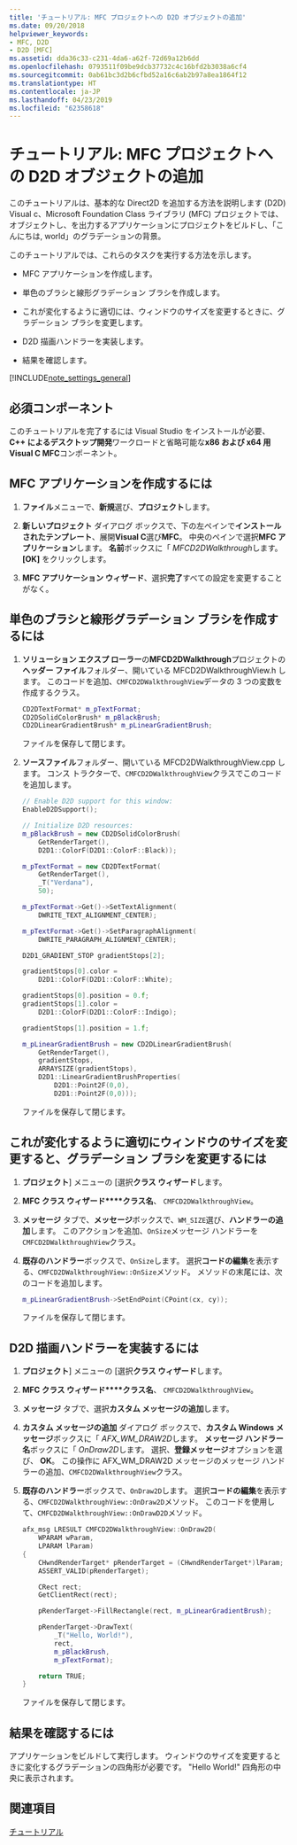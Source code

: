 ```yaml
---
title: 'チュートリアル: MFC プロジェクトへの D2D オブジェクトの追加'
ms.date: 09/20/2018
helpviewer_keywords:
- MFC, D2D
- D2D [MFC]
ms.assetid: dda36c33-c231-4da6-a62f-72d69a12b6dd
ms.openlocfilehash: 0793511f09be9dcb37732c4c16bfd2b3038a6cf4
ms.sourcegitcommit: 0ab61bc3d2b6cfbd52a16c6ab2b97a8ea1864f12
ms.translationtype: HT
ms.contentlocale: ja-JP
ms.lasthandoff: 04/23/2019
ms.locfileid: "62358618"
---
```

# <a name="walkthrough-adding-a-d2d-object-to-an-mfc-project"></a>チュートリアル: MFC プロジェクトへの D2D オブジェクトの追加

このチュートリアルは、基本的な Direct2D を追加する方法を説明します (D2D) Visual c、Microsoft Foundation Class ライブラリ (MFC) プロジェクトでは、オブジェクトし、を出力するアプリケーションにプロジェクトをビルドし、「こんにちは, world」のグラデーションの背景。

このチュートリアルでは、これらのタスクを実行する方法を示します。

- MFC アプリケーションを作成します。

- 単色のブラシと線形グラデーション ブラシを作成します。

- これが変化するように適切には、ウィンドウのサイズを変更するときに、グラデーション ブラシを変更します。

- D2D 描画ハンドラーを実装します。

- 結果を確認します。

[!INCLUDE[note_settings_general](../mfc/includes/note_settings_general_md.md)]

## <a name="prerequisites"></a>必須コンポーネント

このチュートリアルを完了するには Visual Studio をインストールが必要、 **C++ によるデスクトップ開発**ワークロードと省略可能な**x86 および x64 用 Visual C MFC**コンポーネント。

## <a name="to-create-an-mfc-application"></a>MFC アプリケーションを作成するには

1. **ファイル**メニューで、**新規**選び、**プロジェクト**します。

1. **新しいプロジェクト** ダイアログ ボックスで、下の左ペインで**インストールされたテンプレート**、展開**Visual C**選び**MFC**。 中央のペインで選択**MFC アプリケーション**します。 **名前**ボックスに「 *MFCD2DWalkthrough*します。 **[OK]** をクリックします。

1. **MFC アプリケーション ウィザード**、選択**完了**すべての設定を変更することがなく。

## <a name="to-create-a-solid-color-brush-and-a-linear-gradient-brush"></a>単色のブラシと線形グラデーション ブラシを作成するには

1. **ソリューション エクスプ ローラー**の**MFCD2DWalkthrough**プロジェクトの**ヘッダー ファイル**フォルダー、開いている MFCD2DWalkthroughView.h します。 このコードを追加、`CMFCD2DWalkthroughView`データの 3 つの変数を作成するクラス。

   ```cpp
   CD2DTextFormat* m_pTextFormat;
   CD2DSolidColorBrush* m_pBlackBrush;
   CD2DLinearGradientBrush* m_pLinearGradientBrush;
   ```

   ファイルを保存して閉じます。

1. **ソースファイル**フォルダー、開いている MFCD2DWalkthroughView.cpp します。 コンス トラクターで、`CMFCD2DWalkthroughView`クラスでこのコードを追加します。

   ```cpp
   // Enable D2D support for this window:
   EnableD2DSupport();

   // Initialize D2D resources:
   m_pBlackBrush = new CD2DSolidColorBrush(
       GetRenderTarget(),
       D2D1::ColorF(D2D1::ColorF::Black));

   m_pTextFormat = new CD2DTextFormat(
       GetRenderTarget(),
       _T("Verdana"),
       50);

   m_pTextFormat->Get()->SetTextAlignment(
       DWRITE_TEXT_ALIGNMENT_CENTER);

   m_pTextFormat->Get()->SetParagraphAlignment(
       DWRITE_PARAGRAPH_ALIGNMENT_CENTER);

   D2D1_GRADIENT_STOP gradientStops[2];

   gradientStops[0].color =
       D2D1::ColorF(D2D1::ColorF::White);

   gradientStops[0].position = 0.f;
   gradientStops[1].color =
       D2D1::ColorF(D2D1::ColorF::Indigo);

   gradientStops[1].position = 1.f;

   m_pLinearGradientBrush = new CD2DLinearGradientBrush(
       GetRenderTarget(),
       gradientStops,
       ARRAYSIZE(gradientStops),
       D2D1::LinearGradientBrushProperties(
           D2D1::Point2F(0,0),
           D2D1::Point2F(0,0)));
   ```

   ファイルを保存して閉じます。

## <a name="to-modify-the-gradient-brush-so-that-it-will-change-appropriately-when-the-window-is-resized"></a>これが変化するように適切にウィンドウのサイズを変更すると、グラデーション ブラシを変更するには

1. **プロジェクト**] メニューの [選択**クラス ウィザード**します。

1. **MFC クラス ウィザード****クラス名**、 `CMFCD2DWalkthroughView`。

1. **メッセージ** タブで、**メッセージ**ボックスで、`WM_SIZE`選び、**ハンドラーの追加**します。 このアクションを追加、`OnSize`メッセージ ハンドラーを`CMFCD2DWalkthroughView`クラス。

1. **既存のハンドラー**ボックスで、`OnSize`します。 選択**コードの編集**を表示する、`CMFCD2DWalkthroughView::OnSize`メソッド。 メソッドの末尾には、次のコードを追加します。

   ```cpp
   m_pLinearGradientBrush->SetEndPoint(CPoint(cx, cy));
   ```

   ファイルを保存して閉じます。

## <a name="to-implement-a-d2d-drawing-handler"></a>D2D 描画ハンドラーを実装するには

1. **プロジェクト**] メニューの [選択**クラス ウィザード**します。

1. **MFC クラス ウィザード****クラス名**、 `CMFCD2DWalkthroughView`。

1. **メッセージ** タブで、選択**カスタム メッセージの追加**します。

1. **カスタム メッセージの追加** ダイアログ ボックスで、**カスタム Windows メッセージ**ボックスに「 *AFX_WM_DRAW2D*します。 **メッセージ ハンドラー名**ボックスに「 *OnDraw2D*します。 選択、**登録メッセージ**オプションを選び、 **OK**。 この操作に AFX_WM_DRAW2D メッセージのメッセージ ハンドラーの追加、`CMFCD2DWalkthroughView`クラス。

1. **既存のハンドラー**ボックスで、`OnDraw2D`します。 選択**コードの編集**を表示する、`CMFCD2DWalkthroughView::OnDraw2D`メソッド。 このコードを使用して、`CMFCD2DWalkthroughView::OnDrawD2D`メソッド。

   ```cpp
   afx_msg LRESULT CMFCD2DWalkthroughView::OnDraw2D(
       WPARAM wParam,
       LPARAM lParam)
   {
       CHwndRenderTarget* pRenderTarget = (CHwndRenderTarget*)lParam;
       ASSERT_VALID(pRenderTarget);

       CRect rect;
       GetClientRect(rect);

       pRenderTarget->FillRectangle(rect, m_pLinearGradientBrush);

       pRenderTarget->DrawText(
           _T("Hello, World!"),
           rect,
           m_pBlackBrush,
           m_pTextFormat);

       return TRUE;
   }
   ```

   ファイルを保存して閉じます。

## <a name="to-verify-the-results"></a>結果を確認するには

アプリケーションをビルドして実行します。 ウィンドウのサイズを変更するときに変化するグラデーションの四角形が必要です。 "Hello World!" 四角形の中央に表示されます。

## <a name="see-also"></a>関連項目

[チュートリアル](../mfc/walkthroughs-mfc.md)
